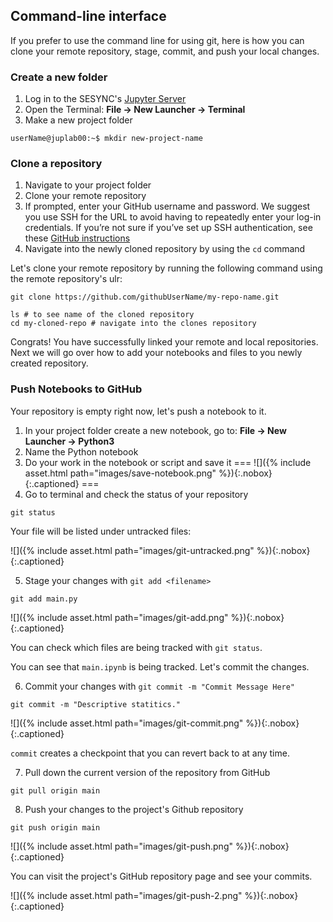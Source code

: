 ---
---

## Command-line interface

If you prefer to use the command line for using git, here is how you can clone your remote repository, stage, commit, and push your local changes. 

### Create a new folder

1. Log in to the SESYNC's [Jupyter Server](https://jupyter.sesync.org/)
2. Open the Terminal: **File -> New Launcher -> Terminal**
3. Make a new project folder
```
userName@juplab00:~$ mkdir new-project-name
```

### Clone a repository

1. Navigate to your project folder
2. Clone your remote repository
3. If prompted, enter your GitHub username and password. We suggest you use SSH for the URL to avoid having to repeatedly enter your log-in credentials. If you’re not sure if you’ve set up SSH authentication, see these [GitHub instructions](https://docs.github.com/en/github/authenticating-to-github/connecting-to-github-with-ssh)
4. Navigate into the newly cloned repository by using the `cd` command

Let's clone your remote repository by running the following command using the remote repository's ulr:
```
git clone https://github.com/githubUserName/my-repo-name.git

ls # to see name of the cloned repository
cd my-cloned-repo # navigate into the clones repository
```

Congrats! You have successfully linked your remote and local repositories. 
Next we will go over how to add your notebooks and files to you newly created repository. 

### Push Notebooks to GitHub
Your repository is empty right now, let's push a notebook to it. 
1. In your project folder create a new notebook, go to: **File -> New Launcher -> Python3**
2. Name the Python notebook
3. Do your work in the notebook or script and save it
===
![]({% include asset.html path="images/save-notebook.png" %}){:.nobox}
{:.captioned}
===
4. Go to terminal and check the status of your repository
```
git status
```
Your file will be listed under untracked files:

![]({% include asset.html path="images/git-untracked.png" %}){:.nobox}
{:.captioned}

5. Stage your changes with `git add <filename>`
```
git add main.py
```

![]({% include asset.html path="images/git-add.png" %}){:.nobox}
{:.captioned}

You can check which files are being tracked with `git status`.

You can see that `main.ipynb` is being tracked. Let's commit the changes.

6. Commit your changes with `git commit -m "Commit Message Here"`
```
git commit -m "Descriptive statitics."
```

![]({% include asset.html path="images/git-commit.png" %}){:.nobox}
{:.captioned}

`commit` creates a checkpoint that you can revert back to at any time.

7. Pull down the current version of the repository from GitHub
```
git pull origin main
``` 

8. Push your changes to the project's Github repository
```
git push origin main
```

![]({% include asset.html path="images/git-push.png" %}){:.nobox}
{:.captioned}

You can visit the project's GitHub repository page and see your commits.

![]({% include asset.html path="images/git-push-2.png" %}){:.nobox}
{:.captioned}





